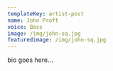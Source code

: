 ```yaml
---
templateKey: artist-post
name: John Proft
voice: Bass
image: /img/john-sq.jpg
featuredimage: /img/john-sq.jpg
---
```

bio goes here...

